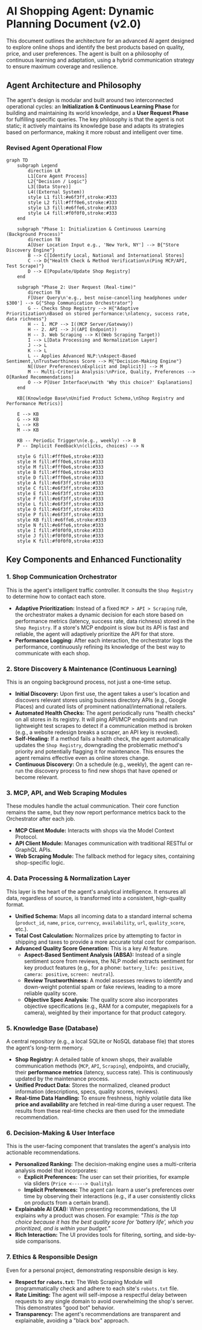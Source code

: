 # AI Shopping Agent: Dynamic Planning Document (v2.0)

This document outlines the architecture for an advanced AI agent designed to explore online shops and identify the best products based on quality, price, and user preferences. The agent is built on a philosophy of continuous learning and adaptation, using a hybrid communication strategy to ensure maximum coverage and resilience.

## Agent Architecture and Philosophy

The agent's design is modular and built around two interconnected operational cycles: an **Initialization & Continuous Learning Phase** for building and maintaining its world knowledge, and a **User Request Phase** for fulfilling specific queries. The key philosophy is that the agent is not static; it actively maintains its knowledge base and adapts its strategies based on performance, making it more robust and intelligent over time.

### Revised Agent Operational Flow

```mermaid
graph TD
    subgraph Legend
        direction LR
        L1[Core Agent Process]
        L2{"Decision / Logic"}
        L3[(Data Store)]
        L4((External System))
        style L1 fill:#e6f3ff,stroke:#333
        style L2 fill:#fff0e6,stroke:#333
        style L3 fill:#e6ffe6,stroke:#333
        style L4 fill:#f0f0f0,stroke:#333
    end

    subgraph "Phase 1: Initialization & Continuous Learning (Background Process)"
        direction TB
        A[User Location Input e.g., 'New York, NY'] --> B{"Store Discovery Engine"}
        B --> C[Identify Local, National and International Stores]
        C --> D{"Health Check & Method Verification\n(Ping MCP/API, Test Scrape)"}
        D --> E[Populate/Update Shop Registry]
    end

    subgraph "Phase 2: User Request (Real-time)"
        direction TB
        F[User Query\n'e.g., best noise-cancelling headphones under $300'] --> G{"Shop Communication Orchestrator"}
        G -- Checks Shop Registry --> H{"Adaptive Prioritization\nBased on stored performance:\nlatency, success rate, data richness"}
        H -- 1. MCP --> I((MCP Server/Gateway))
        H -- 2. API --> J((API Endpoint))
        H -- 3. Web Scraping --> K((Web Scraping Target))
        I --> L[Data Processing and Normalization Layer]
        J --> L
        K --> L
        L -- Applies Advanced NLP:\nAspect-Based Sentiment,\nTrustworthiness Score --> M{"Decision-Making Engine"}
        N[(User Preferences\nExplicit and Implicit)] --> M
        M -- Multi-Criteria Analysis:\nPrice, Quality, Preferences --> O[Ranked Recommendations]
        O --> P[User Interface\nwith 'Why this choice?' Explanations]
    end

    KB[(Knowledge Base\nUnified Product Schema,\nShop Registry and Performance Metrics)]

    E --> KB
    G --> KB
    L --> KB
    M --> KB

    KB -- Periodic Trigger\n(e.g., weekly) --> B
    P -- Implicit Feedback\n(clicks, choices) --> N

    style G fill:#fff0e6,stroke:#333
    style H fill:#fff0e6,stroke:#333
    style M fill:#fff0e6,stroke:#333
    style B fill:#fff0e6,stroke:#333
    style D fill:#fff0e6,stroke:#333
    style A fill:#e6f3ff,stroke:#333
    style C fill:#e6f3ff,stroke:#333
    style E fill:#e6f3ff,stroke:#333
    style F fill:#e6f3ff,stroke:#333
    style L fill:#e6f3ff,stroke:#333
    style O fill:#e6f3ff,stroke:#333
    style P fill:#e6f3ff,stroke:#333
    style KB fill:#e6ffe6,stroke:#333
    style N fill:#e6ffe6,stroke:#333
    style I fill:#f0f0f0,stroke:#333
    style J fill:#f0f0f0,stroke:#333
    style K fill:#f0f0f0,stroke:#333
```

## Key Components and Enhanced Functionality

### 1. Shop Communication Orchestrator
This is the agent's intelligent traffic controller. It consults the `Shop Registry` to determine how to contact each store.

*   **Adaptive Prioritization:** Instead of a fixed `MCP > API > Scraping` rule, the orchestrator makes a dynamic decision for each store based on performance metrics (latency, success rate, data richness) stored in the `Shop Registry`. If a store's MCP endpoint is slow but its API is fast and reliable, the agent will adaptively prioritize the API for that store.
*   **Performance Logging:** After each interaction, the orchestrator logs the performance, continuously refining its knowledge of the best way to communicate with each shop.

### 2. Store Discovery & Maintenance (Continuous Learning)
This is an ongoing background process, not just a one-time setup.

*   **Initial Discovery:** Upon first use, the agent takes a user's location and discovers relevant stores using business directory APIs (e.g., Google Places) and curated lists of prominent national/international retailers.
*   **Automated Health Checks:** The agent periodically runs "health checks" on all stores in its registry. It will ping API/MCP endpoints and run lightweight test scrapes to detect if a communication method is broken (e.g., a website redesign breaks a scraper, an API key is revoked).
*   **Self-Healing:** If a method fails a health check, the agent automatically updates the `Shop Registry`, downgrading the problematic method's priority and potentially flagging it for maintenance. This ensures the agent remains effective even as online stores change.
*   **Continuous Discovery:** On a schedule (e.g., weekly), the agent can re-run the discovery process to find new shops that have opened or become relevant.

### 3. MCP, API, and Web Scraping Modules
These modules handle the actual communication. Their core function remains the same, but they now report performance metrics back to the Orchestrator after each job.

*   **MCP Client Module:** Interacts with shops via the Model Context Protocol.
*   **API Client Module:** Manages communication with traditional RESTful or GraphQL APIs.
*   **Web Scraping Module:** The fallback method for legacy sites, containing shop-specific logic.

### 4. Data Processing & Normalization Layer
This layer is the heart of the agent's analytical intelligence. It ensures all data, regardless of source, is transformed into a consistent, high-quality format.

*   **Unified Schema:** Maps all incoming data to a standard internal schema (`product_id`, `name`, `price`, `currency`, `availability`, `url`, `quality_score`, etc.).
*   **Total Cost Calculation:** Normalizes price by attempting to factor in shipping and taxes to provide a more accurate total cost for comparison.
*   **Advanced Quality Score Generation:** This is a key AI feature.
    *   **Aspect-Based Sentiment Analysis (ABSA):** Instead of a single sentiment score from reviews, the NLP model extracts sentiment for key product features (e.g., for a phone: `battery_life: positive`, `camera: positive`, `screen: neutral`).
    *   **Review Trustworthiness:** A model assesses reviews to identify and down-weight potential spam or fake reviews, leading to a more reliable quality score.
    *   **Objective Spec Analysis:** The quality score also incorporates objective specifications (e.g., RAM for a computer, megapixels for a camera), weighted by their importance for that product category.

### 5. Knowledge Base (Database)
A central repository (e.g., a local SQLite or NoSQL database file) that stores the agent's long-term memory.

*   **Shop Registry:** A detailed table of known shops, their available communication methods (`MCP`, `API`, `Scraping`), endpoints, and crucially, their **performance metrics** (latency, success rate). This is continuously updated by the maintenance process.
*   **Unified Product Data:** Stores the normalized, cleaned product information (descriptions, specs, quality scores, reviews).
*   **Real-time Data Handling:** To ensure freshness, highly volatile data like **price and availability** are fetched in real-time during a user request. The results from these real-time checks are then used for the immediate recommendation.

### 6. Decision-Making & User Interface
This is the user-facing component that translates the agent's analysis into actionable recommendations.

*   **Personalized Ranking:** The decision-making engine uses a multi-criteria analysis model that incorporates:
    *   **Explicit Preferences:** The user can set their priorities, for example via sliders (`Price <-----> Quality`).
    *   **Implicit Preferences:** The agent can learn a user's preferences over time by observing their interactions (e.g., if a user consistently clicks on products from a certain brand).
*   **Explainable AI (XAI):** When presenting recommendations, the UI explains *why* a product was chosen. For example: *"This is the top choice because it has the best quality score for 'battery life', which you prioritized, and is within your budget."*
*   **Rich Interaction:** The UI provides tools for filtering, sorting, and side-by-side comparisons.

### 7. Ethics & Responsible Design
Even for a personal project, demonstrating responsible design is key.

*   **Respect for `robots.txt`:** The Web Scraping Module will programmatically check and adhere to each site's `robots.txt` file.
*   **Rate Limiting:** The agent will self-impose a respectful delay between requests to any single domain to avoid overwhelming the shop's server. This demonstrates "good bot" behavior.
*   **Transparency:** The agent's recommendations are transparent and explainable, avoiding a "black box" approach.
